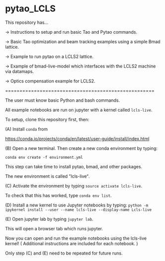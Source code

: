# pytao_LCLS
This repository has...

$\rightarrow$ Instructions to setup and run basic Tao and Pytao commands.

$\rightarrow$ Basic Tao optimization and beam tracking examples using a simple Bmad lattice.

$\rightarrow$ Example to run pytao on a LCLS2 lattice.

$\rightarrow$ Example of bmad-live-model which interfaces with the LCLS2 machine via datamaps.

$\rightarrow$ Optics compensation example for LCLS2.

====================================================

The user must know basic Python and bash commands.

All example notebooks are run on jupyter with a kernel called `lcls-live`.

To setup, clone this repository first, then:

(A) Install `conda` from 

https://conda.io/projects/conda/en/latest/user-guide/install/index.html

(B) Open a new terminal. Then create a new conda environment by typing: 

`conda env create -f environment.yml`

This step can take time to install pytao, bmad, and other packages.

The new environment is called "lcls-live". 

(C) Activate the environment by typing `source activate lcls-live`.

To check that this has worked, type `conda env list`.

(D) Install a new kernel to use Jupyter notebooks by typing:
`python -m ipykernel install --user --name lcls-live --display-name Lcls-live`

(E) Open jupyter lab by typing `jupyter lab`.

This will open a browser tab which runs jupyter. 

Now you can open and run the example notebooks using the lcls-live kernel!
( Additional instructions are included for each notebook. )

Only step (C) and (E) need to be repeated for future runs.

